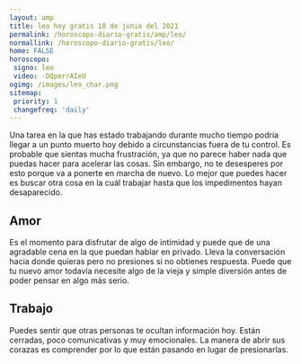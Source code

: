 ```yaml
---
layout: amp
title: leo hoy gratis 18 de junio del 2021 
permalink: /horoscopo-diario-gratis/amp/leo/
normallink: /horoscopo-diario-gratis/leo/
home: FALSE
horoscopo:
 signo: leo
 video: -DQpmrrAIeU
ogimg: /images/leo_char.png
sitemap:
 priority: 1
 changefreq: 'daily'
---
```



Una tarea en la que has estado trabajando durante mucho tiempo podría llegar a un punto muerto hoy debido a circunstancias fuera de tu control. Es probable que sientas mucha frustración, ya que no parece haber nada que puedas hacer para acelerar las cosas. Sin embargo, no te desesperes por esto porque va a ponerte en marcha de nuevo. Lo mejor que puedes hacer es buscar otra cosa en la cuál trabajar hasta que los impedimentos hayan desaparecido.

## Amor

Es el momento para disfrutar de algo de intimidad y puede que de una agradable cena en la que puedan hablar en privado. Lleva la conversación hacia donde quieras pero no presiones si no obtienes respuesta. Puede que tu nuevo amor todavía necesite algo de la vieja y simple diversión antes de poder pensar en algo más serio.

## Trabajo

Puedes sentir que otras personas te ocultan información hoy. Están cerradas, poco comunicativas y muy emocionales. La manera de abrir sus corazas es comprender por lo que están pasando en lugar de presionarlas.
